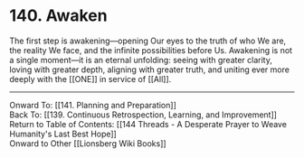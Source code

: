 # 140. Awaken

The first step is awakening—opening Our eyes to the truth of who We are, the reality We face, and the infinite possibilities before Us. Awakening is not a single moment—it is an eternal unfolding: seeing with greater clarity, loving with greater depth, aligning with greater truth, and uniting ever more deeply with the [[ONE]] in service of [[All]].

____

Onward To: [[141. Planning and Preparation]]  
Back To: [[139. Continuous Retrospection, Learning, and Improvement]]  
Return to Table of Contents: [[144 Threads - A Desperate Prayer to Weave Humanity's Last Best Hope]]  
Onward to Other [[Lionsberg Wiki Books]]  